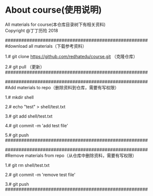 # About course(使用说明)
All materials for course(本仓库目录树下有相关资料)</br>
Copyright @丁丁历险 $2018$




#####################################################</br>
#download all materials（下载参考资料）

1.# git clone https://github.com/redhatedu/course.git （克隆仓库）

2.# git pull  （更新）
</br>#####################################################</br>



#####################################################</br>
#Add materials to repo（删除资料到仓库，需要有写权限）

1.# mkdir shell

2.# echo "test" > shell/test.txt

3.# git add shell/test.txt

4.# git commit -m 'add test file'

5.# git push
</br>#####################################################</br>




#####################################################</br>
#Remove materials from repo（从仓库中删除资料，需要有写权限）

1.# git rm shell/test.txt

2.# git commit -m 'remove test file'

3.# git push
</br>#####################################################</br>
